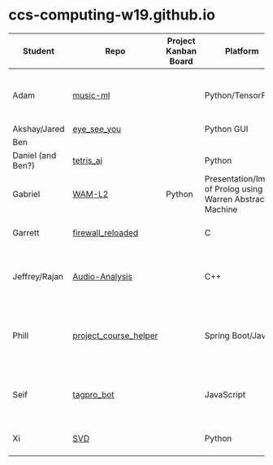 # ccs-computing-w19.github.io

| Student | Repo | Project Kanban Board | Platform | Synopsis |
|---------|------|----------|--------|----------|
| Adam    | [music-ml](https://github.com/ccs-computing-w19/music-ml) | | Python/TensorFlow | ML model that can synthesize any instrument |
| Akshay/Jared | [eye_see_you](https://github.com/ccs-computing-w19/eye_see_you) | | Python GUI | TBD |
| Ben | | |
| Daniel (and Ben?) | [tetris_ai](https://github.com/ccs-computing-w19/tetris_ai)| | Python | Tetris AI |
| Gabriel | [WAM-L2](https://github.com/ccs-computing-w19/WAM-L2)| Python | Presentation/Impl of Prolog using Warren Abstract Machine |
| Garrett | [firewall_reloaded](https://github.com/ccs-computing-w19/firewall_reloaded)| | C | Firewall similar to IP Tables |
| Jeffrey/Rajan |[Audio-Analysis](https://github.com/ccs-computing-w19/Audio-Analysis) | | C++| Generate a lead sheet from any song | 
| Phill | [project_course_helper](https://github.com/ccs-computing-w19/project_course_helper)| | Spring Boot/Java | Project Course Platform Based on Github Orgs |
| Seif | [tagpro_bot](https://github.com/ccs-computing-w19/tagpro_bot)| | JavaScript | Bot for tagpro (AI player for existing game) |
| Xi | [SVD](https://github.com/ccs-computing-w19/SVD) | | Python | Classified, Specifics TBD | 

